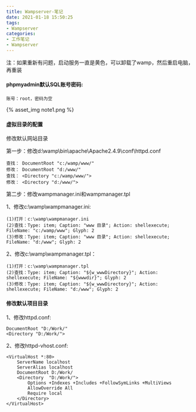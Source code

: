 ```yaml
---
title: Wampserver-笔记
date: 2021-01-18 15:50:25
tags:
- Wampserver
categories:
- 工作笔记
- Wampserver
---
```


注：如果重新有问题，启动服务一直是黄色，可以卸载了wamp，然后重启电脑，再重装

#### phpmyadmin默认SQL账号密码:

```
账号：root，密码为空
```

{% asset_img note1.png %}

#### 虚拟目录的配置 

修改默认网站目录

第一步：修改d:\wamp\bin\apache\Apache2.4.9\conf\httpd.conf

```
查找： DocumentRoot "c:/wamp/www/"
修改： DocumentRoot "d:/www/"
查找： <Directory "c:/wamp/www/">
修改： <Directory "d:/www/">
```

第二步：修改wampmanager.ini和wampmanager.tpl

1、修改c:\wamp\wampmanager.ini:

```
(1)打开：c:\wamp\wampmanager.ini
(2)查找：Type: item; Caption: "www 目录"; Action: shellexecute; FileName: "c:/wamp/www"; Glyph: 2
(3)修改：Type: item; Caption: "www 目录"; Action: shellexecute; FileName: "d:/www"; Glyph: 2
```

2、修改c:\wamp\wampmanager.tpl：

```
(1)打开：c:\wamp\wampmanager.tpl
(2)查找：Type: item; Caption: "${w_wwwDirectory}"; Action: shellexecute; FileName: "${wwwdir}"; Glyph: 2
(3)修改：Type: item; Caption: "${w_wwwDirectory}"; Action: shellexecute; FileName: "d:/www"; Glyph: 2
```

#### 修改默认项目目录

1、修改httpd.conf:

```
DocumentRoot "D:/Work/"
<Directory "D:/Work/">
```

2、修改httpd-vhost.conf:

```
<VirtualHost *:80>
	ServerName localhost
	ServerAlias localhost
	DocumentRoot D:/Work/
	<Directory  "D:/Work/">
		Options +Indexes +Includes +FollowSymLinks +MultiViews
		AllowOverride All
		Require local
	</Directory>
</VirtualHost>
```

